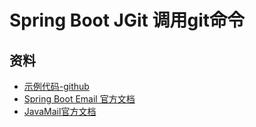 # Spring Boot JGit 调用git命令



## 资料

- [示例代码-github](https://github.com/smltq/spring-boot-demo/blob/master/email)
- [Spring Boot Email 官方文档](https://docs.spring.io/spring-boot/docs/2.1.9.RELEASE/reference/htmlsingle/#boot-features-email)
- [JavaMail官方文档](https://docs.spring.io/spring/docs/5.1.10.RELEASE/spring-framework-reference/integration.html#mail)